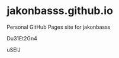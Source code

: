 # jakonbasss.github.io
Personal GitHub Pages site for jakonbasss


























































Du31Et2Gn4

uSElJ
